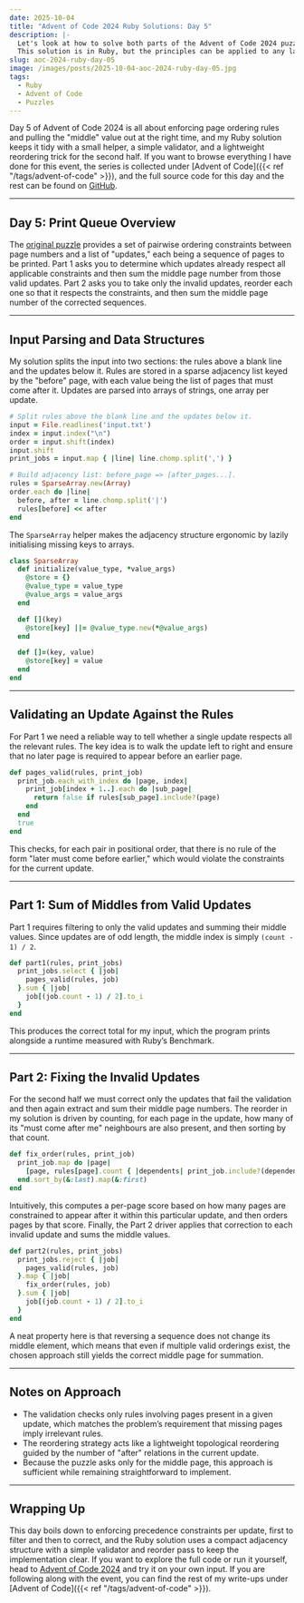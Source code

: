 ```yaml
---
date: 2025-10-04
title: "Advent of Code 2024 Ruby Solutions: Day 5"
description: |-
  Let's look at how to solve both parts of the Advent of Code 2024 puzzle on day 5.
  This solution is in Ruby, but the principles can be applied to any language.
slug: aoc-2024-ruby-day-05
image: /images/posts/2025-10-04-aoc-2024-ruby-day-05.jpg
tags:
  - Ruby
  - Advent of Code
  - Puzzles
---
```


Day 5 of Advent of Code 2024 is all about enforcing page ordering rules and pulling the "middle" value out at the right time, and my Ruby solution keeps it tidy with a small helper, a simple validator, and a lightweight reordering trick for the second half.
If you want to browse everything I have done for this event, the series is collected under [Advent of Code]({{< ref "/tags/advent-of-code" >}}), and the full source code for this day and the rest can be found on [GitHub](https://github.com/sdjmchattie/AdventOfCode2024).

---

## Day 5: Print Queue Overview

The [original puzzle](https://adventofcode.com/2024/day/5) provides a set of pairwise ordering constraints between page numbers and a list of "updates," each being a sequence of pages to be printed.
Part 1 asks you to determine which updates already respect all applicable constraints and then sum the middle page number from those valid updates.
Part 2 asks you to take only the invalid updates, reorder each one so that it respects the constraints, and then sum the middle page number of the corrected sequences.

---

## Input Parsing and Data Structures

My solution splits the input into two sections: the rules above a blank line and the updates below it.
Rules are stored in a sparse adjacency list keyed by the "before" page, with each value being the list of pages that must come after it.
Updates are parsed into arrays of strings, one array per update.

```ruby
# Split rules above the blank line and the updates below it.
input = File.readlines('input.txt')
index = input.index("\n")
order = input.shift(index)
input.shift
print_jobs = input.map { |line| line.chomp.split(',') }

# Build adjacency list: before_page => [after_pages...].
rules = SparseArray.new(Array)
order.each do |line|
  before, after = line.chomp.split('|')
  rules[before] << after
end
```

The `SparseArray` helper makes the adjacency structure ergonomic by lazily initialising missing keys to arrays.

```ruby
class SparseArray
  def initialize(value_type, *value_args)
    @store = {}
    @value_type = value_type
    @value_args = value_args
  end

  def [](key)
    @store[key] ||= @value_type.new(*@value_args)
  end

  def []=(key, value)
    @store[key] = value
  end
end
```

---

## Validating an Update Against the Rules

For Part 1 we need a reliable way to tell whether a single update respects all the relevant rules.
The key idea is to walk the update left to right and ensure that no later page is required to appear before an earlier page.

```ruby
def pages_valid(rules, print_job)
  print_job.each_with_index do |page, index|
    print_job[index + 1..].each do |sub_page|
      return false if rules[sub_page].include?(page)
    end
  end
  true
end
```

This checks, for each pair in positional order, that there is no rule of the form "later must come before earlier," which would violate the constraints for the current update.

---

## Part 1: Sum of Middles from Valid Updates

Part 1 requires filtering to only the valid updates and summing their middle values.
Since updates are of odd length, the middle index is simply `(count - 1) / 2`.

```ruby
def part1(rules, print_jobs)
  print_jobs.select { |job|
    pages_valid(rules, job)
  }.sum { |job|
    job[(job.count - 1) / 2].to_i
  }
end
```

This produces the correct total for my input, which the program prints alongside a runtime measured with Ruby’s Benchmark.

---

## Part 2: Fixing the Invalid Updates

For the second half we must correct only the updates that fail the validation and then again extract and sum their middle page numbers.
The reorder in my solution is driven by counting, for each page in the update, how many of its "must come after me" neighbours are also present, and then sorting by that count.

```ruby
def fix_order(rules, print_job)
  print_job.map do |page|
    [page, rules[page].count { |dependents| print_job.include?(dependents) }]
  end.sort_by(&:last).map(&:first)
end
```

Intuitively, this computes a per-page score based on how many pages are constrained to appear after it within this particular update, and then orders pages by that score.
Finally, the Part 2 driver applies that correction to each invalid update and sums the middle values.

```ruby
def part2(rules, print_jobs)
  print_jobs.reject { |job|
    pages_valid(rules, job)
  }.map { |job|
    fix_order(rules, job)
  }.sum { |job|
    job[(job.count - 1) / 2].to_i
  }
end
```

A neat property here is that reversing a sequence does not change its middle element, which means that even if multiple valid orderings exist, the chosen approach still yields the correct middle page for summation.

---

## Notes on Approach

- The validation checks only rules involving pages present in a given update, which matches the problem’s requirement that missing pages imply irrelevant rules.
- The reordering strategy acts like a lightweight topological reordering guided by the number of "after" relations in the current update.
- Because the puzzle asks only for the middle page, this approach is sufficient while remaining straightforward to implement.

---

## Wrapping Up

This day boils down to enforcing precedence constraints per update, first to filter and then to correct, and the Ruby solution uses a compact adjacency structure with a simple validator and reorder pass to keep the implementation clear.
If you want to explore the full code or run it yourself, head to [Advent of Code 2024](https://github.com/sdjmchattie/AdventOfCode2024) and try it on your own input.
If you are following along with the event, you can find the rest of my write-ups under [Advent of Code]({{< ref "/tags/advent-of-code" >}}).
